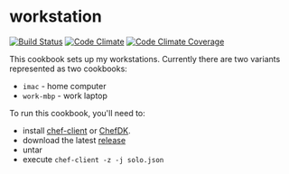 # workstation

[![Build Status](http://img.shields.io/travis/amaltson/workstation.svg)](https://travis-ci.org/amaltson/workstation)
[![Code Climate](http://img.shields.io/codeclimate/github/amaltson/workstation.svg)](https://codeclimate.com/github/amaltson/workstation)
[![Code Climate Coverage](http://img.shields.io/codeclimate/coverage/github/amaltson/workstation.svg)](https://codeclimate.com/github/amaltson/workstation)

This cookbook sets up my workstations. Currently there are two variants
represented as two cookbooks:

- `imac` - home computer
- `work-mbp` - work laptop

To run this cookbook, you'll need to:

- install [chef-client](https://downloads.chef.io/chef-client/) or
  [ChefDK](https://downloads.chef.io/chef-dk/).
- download the latest [release](https://github.com/amaltson/workstation/releases)
- untar
- execute `chef-client -z -j solo.json`
